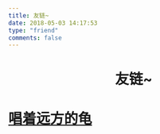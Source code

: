 ```yaml
---
title: 友链~
date: 2018-05-03 14:17:53
type: "friend"
comments: false
---
```


# <center>友链~</center>

# [唱着远方的龟](http://javinjunfeng.top)


